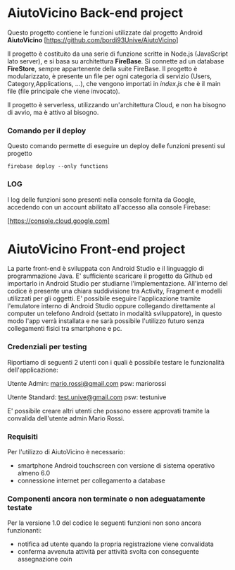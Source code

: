 
# AiutoVicino Back-end project

Questo progetto contiene le funzioni utilizzate dal progetto Android **AiutoVicino** [https://github.com/bordi93Unive/AiutoVicino]

Il progetto è costituito da una serie di funzione scritte in Node.js (JavaScript lato server), e si basa su architettura **FireBase**.
Si connette ad un database **FireStore**, sempre appartenente della suite FireBase.
Il progetto è modularizzato, è presente un file per ogni categoria di servizio (Users, Category,Applications, ...), che vengono importati in *index.js* che è il main file (file principale che viene invocato).

Il progetto è serverless, utilizzando un'architettura Cloud, e non ha bisogno di avvio, ma è attivo al bisogno.

### Comando per il deploy

Questo comando permette di eseguire un deploy delle funzioni presenti sul progetto

```
firebase deploy --only functions
```

### LOG

I log delle funzioni sono presenti nella console fornita da Google, accedendo con un account abilitato all'accesso alla console Firebase:

[https://console.cloud.google.com]

# AiutoVicino Front-end project

La parte front-end è sviluppata con Android Studio e il linguaggio di programmazione Java. E' sufficiente scaricare il progetto da Github ed importarlo in Android Studio per studiarne l'implementazione. All'interno del codice è presente una chiara suddivisione tra Activity, Fragment e modelli utilizzati per gli oggetti.
E' possibile eseguire l'applicazione tramite l'emulatore interno di Android Studio oppure collegando direttamente al computer un telefono Android (settato in modalità sviluppatore), in questo modo l'app verrà installata e ne sarà possibile l'utilizzo futuro senza collegamenti fisici tra smartphone e pc.

### Credenziali per testing

Riportiamo di seguenti 2 utenti con i quali è possibile testare le funzionalità dell'applicazione:

Utente Admin: mario.rossi@gmail.com psw: mariorossi

Utente Standard: test.unive@gmail.com psw: testunive

E' possibile creare altri utenti che possono essere approvati tramite la convalida dell'utente admin Mario Rossi.

### Requisiti

Per l'utilizzo di AiutoVicino è necessario:
- smartphone Android touchscreen con versione di sistema operativo almeno 6.0
- connessione internet per collegamento a database


### Componenti ancora non terminate o non adeguatamente testate

Per la versione 1.0 del codice le seguenti funzioni non sono ancora funzionanti:
- notifica ad utente quando la propria registrazione viene convalidata
- conferma avvenuta attività per attività svolta con conseguente assegnazione coin


